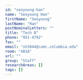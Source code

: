```yaml
---
id: "seoyoung-han"
name: "Seoyoung Han"
firstName: "Seoyoung"
lastName: "Han"
postNominalLetters: ""
title: "Tech B"
phone: "951-4792"
fax: ""
email: "sh3844@cumc.columbia.edu"
room: "401A"
url: ""
group: "Staff"
researchAreas: []
tags: []
---
```

